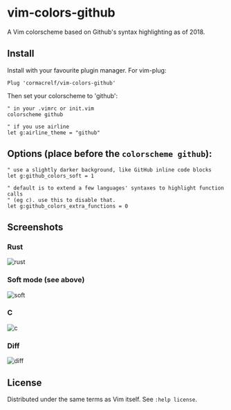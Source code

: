 # vim-colors-github

A Vim colorscheme based on Github's syntax highlighting as of 2018.

## Install

Install with your favourite plugin manager. For vim-plug:

```viml
Plug 'cormacrelf/vim-colors-github'
```

Then set your colorscheme to 'github':

```viml
" in your .vimrc or init.vim
colorscheme github

" if you use airline
let g:airline_theme = "github"
```

## Options (place **before** the `colorscheme github`):

```viml
" use a slightly darker background, like GitHub inline code blocks
let g:github_colors_soft = 1

" default is to extend a few languages' syntaxes to highlight function calls
" (eg c). use this to disable that.
let g:github_colors_extra_functions = 0
```

## Screenshots

### Rust

![rust](https://raw.githubusercontent.com/cormacrelf/vim-colors-github/master/shots/rust.png)

### Soft mode (see above)

![soft](https://raw.githubusercontent.com/cormacrelf/vim-colors-github/master/shots/soft.png)

### C

![c](https://raw.githubusercontent.com/cormacrelf/vim-colors-github/master/shots/c.png)

### Diff

![diff](https://raw.githubusercontent.com/cormacrelf/vim-colors-github/master/shots/diff.png)

## License

Distributed under the same terms as Vim itself. See `:help license`.
